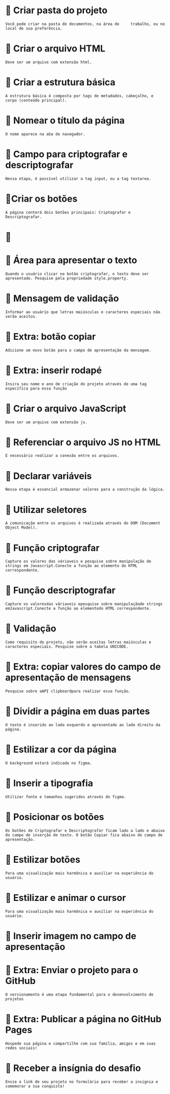 # 🔴 Criar pasta do projeto

    Você pode criar na pasta de documentos, na área de     trabalho, ou no local de sua preferência.

# 🔴 Criar o arquivo HTML

    Deve ser um arquivo com extensão html.

# 🔴 Criar a estrutura básica

    A estrutura básica é composta por tags de metadados, cabeçalho, e corpo (conteúdo principal).

# 🔴 Nomear o título da página

    O nome aparece na aba do navegador.

# 🔴 Campo para criptografar e descriptografar

    Nessa etapa, é possível utilizar a tag input, ou a tag textarea.

# 🔴Criar os botões

    A página conterá dois botões principais: Criptografar e Descriptografar.

# 🔴

# 🔴 Área para apresentar o texto

    Quando o usuário clicar no botão criptografar, o texto deve ser apresentado. Pesquise pela propriedade style.property.

# 🔴 Mensagem de validação

    Informar ao usuário que letras maiúsculas e caracteres especiais não serão aceitos.

# 🔴 Extra: botão copiar

    Adicione um novo botão para o campo de apresentação da mensagem.

# 🔴 Extra: inserir rodapé

    Insira seu nome e ano de criação do projeto através de uma tag específica para essa função

# 🔴 Criar o arquivo JavaScript

    Deve ser um arquivo com extensão js.

# 🔴 Referenciar o arquivo JS no HTML

    É necessário realizar a conexão entre os arquivos.

# 🔴 Declarar variáveis

    Nessa etapa é essencial armazenar valores para a construção da lógica.

# 🔴 Utilizar seletores

    A comunicação entre os arquivos é realizada através do DOM (Document Object Model).

# 🔴 Função criptografar

    Capture os valores das váriaveis e pesquise sobre manipulação de strings em Javascript.Conecte a função ao elemento do HTML correspondente.

# 🔴 Função descriptografar

    Capture os valoresdas váriaveis epesquise sobre manipulaçãode strings emJavascript.Conecte a função ao elementodo HTML correspondente.

# 🔴 Validação

    Como requisito do projeto, não serão aceitas letras maiúsculas e caracteres especiais. Pesquise sobre a tabela UNICODE.

# 🔴 Extra: copiar valores do campo de apresentação de mensagens

    Pesquise sobre aAPI clipboardpara realizar essa função.

# 🔴 Dividir a página em duas partes

    O texto é inserido ao lado esquerdo e apresentado ao lado direito da página.

# 🔴 Estilizar a cor da página

    O background estará indicado no figma.

# 🔴 Inserir a tipografia

    Utilizar fonte e tamanhos sugeridos através do figma.

# 🔴 Posicionar os botões

    Os botões de Criptografar e Descriptografar ficam lado a lado e abaixo do campo de inserção de texto. O botão Copiar fica abaixo do campo de apresentação.

# 🔴 Estilizar botões

    Para uma visualização mais harmônica e auxiliar na experiência do usuário.

# 🔴 Estilizar e animar o cursor

    Para uma visualização mais harmônica e auxiliar na experiência do usuário.

# 🔴 Inserir imagem no campo de apresentação

# 🔴 Extra: Enviar o projeto para o GitHub

    O versionamento é uma etapa fundamental para o desenvolvimento de projetos

# 🔴 Extra: Publicar a página no GitHub Pages

    Hospede sua página e compartilhe com sua familia, amigos e em suas redes sociais!

# 🔴 Receber a insígnia do desafio

    Envie o link de seu projeto no formulário para receber a insignia e comemorar a sua conquista!
